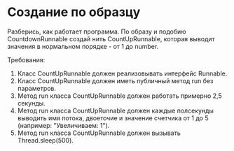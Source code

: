 # Создание по образцу
Разберись, как работает программа.
По образу и подобию CountdownRunnable создай нить CountUpRunnable, которая выводит значения в нормальном порядке - от 1 до number.

Требования:
1. Класс CountUpRunnable должен реализовывать интерфейс Runnable.
2. Класс CountUpRunnable должен иметь публичный метод run без параметров.
3. Метод run класса CountUpRunnable должен работать примерно 2,5 секунды.
4. Метод run класса CountUpRunnable должен каждые полсекунды выводить имя потока, двоеточие и значение счетчика от 1 до 5 (например: "Увеличиваем: 1").
5. Метод run класса CountUpRunnable должен вызывать Thread.sleep(500).